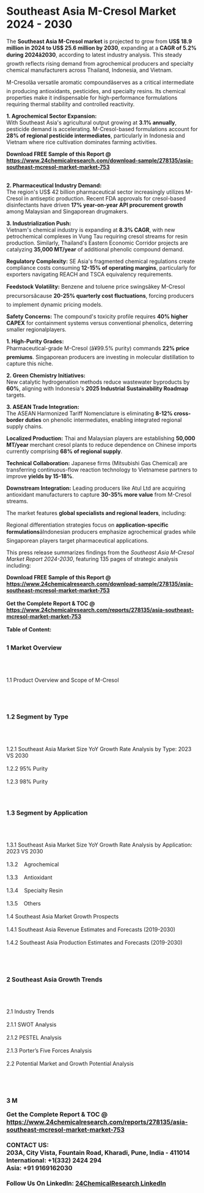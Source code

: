 <h1>Southeast Asia M-Cresol Market 2024 - 2030</h1><p>The <strong>Southeast Asia M-Cresol market</strong> is projected to grow from <strong>US$ 18.9 million in 2024 to US$ 25.6 million by 2030</strong>, expanding at a <strong>CAGR of 5.2% during 2024â2030</strong>, according to latest industry analysis. This steady growth reflects rising demand from agrochemical producers and specialty chemical manufacturers across Thailand, Indonesia, and Vietnam.</p><p>M-Cresolâa versatile aromatic compoundâserves as a critical intermediate in producing antioxidants, pesticides, and specialty resins. Its chemical properties make it indispensable for high-performance formulations requiring thermal stability and controlled reactivity.</p><p><strong>1. Agrochemical Sector Expansion:</strong><br>
With Southeast Asia's agricultural output growing at <strong>3.1% annually</strong>, pesticide demand is accelerating. M-Cresol-based formulations account for <strong>28% of regional pesticide intermediates</strong>, particularly in Indonesia and Vietnam where rice cultivation dominates farming activities.</p><div><b>Download FREE Sample of this Report @ 
            <a href="https://www.24chemicalresearch.com/download-sample/278135/asia-southeast-mcresol-market-market-753">
            https://www.24chemicalresearch.com/download-sample/278135/asia-southeast-mcresol-market-market-753</a></b></div><br><p><strong>2. Pharmaceutical Industry Demand:</strong><br>
The region's US$ 42 billion pharmaceutical sector increasingly utilizes M-Cresol in antiseptic production. Recent FDA approvals for cresol-based disinfectants have driven <strong>17% year-on-year API procurement growth</strong> among Malaysian and Singaporean drugmakers.</p><p><strong>3. Industrialization Push:</strong><br>
Vietnam's chemical industry is expanding at <strong>8.3% CAGR</strong>, with new petrochemical complexes in Vung Tau requiring cresol streams for resin production. Similarly, Thailand's Eastern Economic Corridor projects are catalyzing <strong>35,000 MT/year</strong> of additional phenolic compound demand.</p><p><strong>Regulatory Complexity:</strong> SE Asia's fragmented chemical regulations create compliance costs consuming <strong>12-15% of operating margins</strong>, particularly for exporters navigating REACH and TSCA equivalency requirements.</p><p><strong>Feedstock Volatility:</strong> Benzene and toluene price swingsâkey M-Cresol precursorsâcause <strong>20-25% quarterly cost fluctuations</strong>, forcing producers to implement dynamic pricing models.</p><p><strong>Safety Concerns:</strong> The compound's toxicity profile requires <strong>40% higher CAPEX</strong> for containment systems versus conventional phenolics, deterring smaller regionalplayers.</p><p><strong>1. High-Purity Grades:</strong><br>
Pharmaceutical-grade M-Cresol (â¥99.5% purity) commands <strong>22% price premiums</strong>. Singaporean producers are investing in molecular distillation to capture this niche.</p><p><strong>2. Green Chemistry Initiatives:</strong><br>
New catalytic hydrogenation methods reduce wastewater byproducts by <strong>60%</strong>, aligning with Indonesia's <strong>2025 Industrial Sustainability Roadmap</strong> targets.</p><p><strong>3. ASEAN Trade Integration:</strong><br>
The ASEAN Harmonized Tariff Nomenclature is eliminating <strong>8-12% cross-border duties</strong> on phenolic intermediates, enabling integrated regional supply chains.</p><p><strong>Localized Production:</strong> Thai and Malaysian players are establishing <strong>50,000 MT/year</strong> merchant cresol plants to reduce dependence on Chinese imports currently comprising <strong>68% of regional supply</strong>.</p><p><strong>Technical Collaboration:</strong> Japanese firms (Mitsubishi Gas Chemical) are transferring continuous-flow reaction technology to Vietnamese partners to improve <strong>yields by 15-18%</strong>.</p><p><strong>Downstream Integration:</strong> Leading producers like Atul Ltd are acquiring antioxidant manufacturers to capture <strong>30-35% more value</strong> from M-Cresol streams.</p><p>The market features <strong>global specialists and regional leaders</strong>, including:</p><p>Regional differentiation strategies focus on <strong>application-specific formulations</strong>âIndonesian producers emphasize agrochemical grades while Singaporean players target pharmaceutical applications.</p><p>This press release summarizes findings from the <em>Southeast Asia M-Cresol Market Report 2024-2030</em>, featuring 135 pages of strategic analysis including:</p><div><b>Download FREE Sample of this Report @ 
            <a href="https://www.24chemicalresearch.com/download-sample/278135/asia-southeast-mcresol-market-market-753">
            https://www.24chemicalresearch.com/download-sample/278135/asia-southeast-mcresol-market-market-753</a></b></div><br><div><b>Get the Complete Report & TOC @ 
            <a href="https://www.24chemicalresearch.com/reports/278135/asia-southeast-mcresol-market-market-753">
            https://www.24chemicalresearch.com/reports/278135/asia-southeast-mcresol-market-market-753</a></b></div><br>
            <b>Table of Content:</b><p><h2><span style="font-size:16px"><strong>1 Market Overview&nbsp;&nbsp; &nbsp;</strong></span></h2><br />
<br />
<p>1.1 Product Overview and Scope of M-Cresol&nbsp;</p><br />
<br />
<h2><strong><span style="font-size:16px">1.2 Segment by Type&nbsp;&nbsp; &nbsp;</span></strong></h2><br />
<br />
<p>1.2.1 Southeast Asia Market Size YoY Growth Rate Analysis by Type: 2023 VS 2030&nbsp;&nbsp; &nbsp;<br /><br />
1.2.2 95% Purity&nbsp;&nbsp; &nbsp;<br /><br />
1.2.3 98% Purity<br /><br />
<br />
<h2><span style="font-size:16px"><strong>1.3 Segment by Application&nbsp;&nbsp;</strong></span></h2><br />
<br />
<p>1.3.1 Southeast Asia Market Size YoY Growth Rate Analysis by Application: 2023 VS 2030&nbsp;&nbsp; &nbsp;<br /><br />
1.3.2&nbsp;&nbsp; &nbsp;Agrochemical<br /><br />
1.3.3&nbsp;&nbsp; &nbsp;Antioxidant<br /><br />
1.3.4&nbsp;&nbsp; &nbsp;Specialty Resin<br /><br />
1.3.5&nbsp;&nbsp; &nbsp;Others<br /><br />
1.4 Southeast Asia Market Growth Prospects&nbsp;&nbsp; &nbsp;<br /><br />
1.4.1 Southeast Asia Revenue Estimates and Forecasts (2019-2030)&nbsp;&nbsp; &nbsp;<br /><br />
1.4.2 Southeast Asia Production Estimates and Forecasts (2019-2030)&nbsp;&nbsp;</p><br />
<br />
<h2><span style="font-size:16px"><strong>2 Southeast Asia Growth Trends&nbsp;&nbsp; &nbsp;</strong></span></h2><br />
<br />
<p>2.1 Industry Trends&nbsp;&nbsp; &nbsp;<br /><br />
2.1.1 SWOT Analysis&nbsp;&nbsp; &nbsp;<br /><br />
2.1.2 PESTEL Analysis&nbsp;&nbsp; &nbsp;<br /><br />
2.1.3 Porter&rsquo;s Five Forces Analysis&nbsp;&nbsp; &nbsp;<br /><br />
2.2 Potential Market and Growth Potential Analysis&nbsp;&nbsp; &nbsp;</p><br />
<br />
<h2><span style="font-size:16px"><strong>3 M</p><div><b>Get the Complete Report & TOC @ 
            <a href="https://www.24chemicalresearch.com/reports/278135/asia-southeast-mcresol-market-market-753">
            https://www.24chemicalresearch.com/reports/278135/asia-southeast-mcresol-market-market-753</a></b></div><br><b>CONTACT US:</b><br>
            203A, City Vista, Fountain Road, Kharadi, Pune, India - 411014<br>
            International: +1(332) 2424 294<br>
            Asia: +91 9169162030 <br><br>
            Follow Us On LinkedIn: <a href="https://www.linkedin.com/company/24chemicalresearch/">24ChemicalResearch LinkedIn</a>